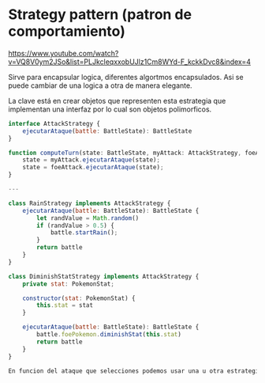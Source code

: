 # Strategy pattern (patron de comportamiento)
https://www.youtube.com/watch?v=VQ8V0ym2JSo&list=PLJkcleqxxobUJlz1Cm8WYd-F_kckkDvc8&index=4

Sirve para encapsular logica, diferentes algortmos encapsulados. Asi se puede cambiar de una logica a otra de manera elegante.

La clave está en crear objetos que representen esta estrategia que implementan una interfaz por lo cual son objetos polimorficos.

```javascript
interface AttackStrategy {
    ejecutarAtaque(battle: BattleState): BattleState
}

function computeTurn(state: BattleState, myAttack: AttackStrategy, foeAttack: AttackStrategy) {
    state = myAttack.ejecutarAtaque(state);
    state = foeAttack.ejecutarAtaque(state);
}

---

class RainStrategy implements AttackStrategy {
    ejecutarAtaque(battle: BattleState): BattleState {
        let randValue = Math.random()
        if (randValue > 0.5) {
            battle.startRain();
        }
        return battle
    }
}

class DiminishStatStrategy implements AttackStrategy {
    private stat: PokemonStat;

    constructor(stat: PokemonStat) {
        this.stat = stat
    }

    ejecutarAtaque(battle: BattleState): BattleState {
        battle.foePokemon.diminishStat(this.stat)
        return battle
    }
}

En funcion del ataque que selecciones podemos usar una u otra estrategia.
```

